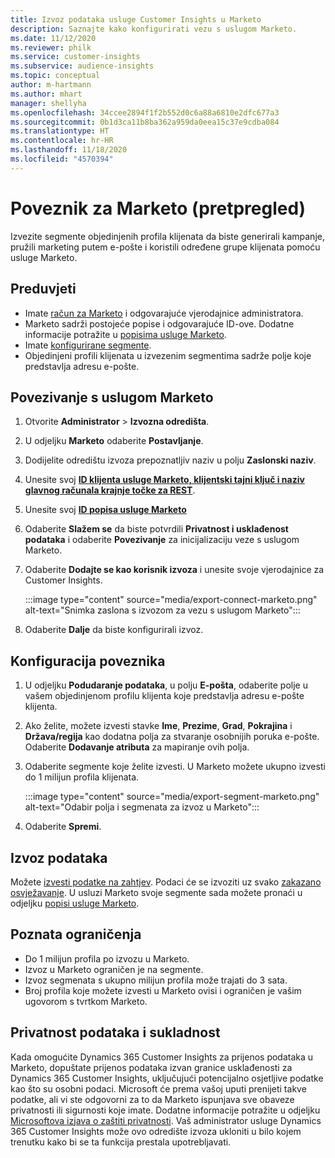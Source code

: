 ```yaml
---
title: Izvoz podataka usluge Customer Insights u Marketo
description: Saznajte kako konfigurirati vezu s uslugom Marketo.
ms.date: 11/12/2020
ms.reviewer: philk
ms.service: customer-insights
ms.subservice: audience-insights
ms.topic: conceptual
author: m-hartmann
ms.author: mhart
manager: shellyha
ms.openlocfilehash: 34ccee2894f1f2b552d0c6a88a6810e2dfc677a3
ms.sourcegitcommit: 0b1d3ca11b8ba362a959da0eea15c37e9cdba084
ms.translationtype: HT
ms.contentlocale: hr-HR
ms.lasthandoff: 11/18/2020
ms.locfileid: "4570394"
---
```

# <a name="connector-for-marketo-preview"></a>Poveznik za Marketo (pretpregled)

Izvezite segmente objedinjenih profila klijenata da biste generirali kampanje, pružili marketing putem e-pošte i koristili određene grupe klijenata pomoću usluge Marketo.

## <a name="prerequisites"></a>Preduvjeti

-   Imate [račun za Marketo](https://login.marketo.com/) i odgovarajuće vjerodajnice administratora.
-   Marketo sadrži postojeće popise i odgovarajuće ID-ove. Dodatne informacije potražite u [popisima usluge Marketo](https://docs.marketo.com/display/public/DOCS/Understanding+Static+Lists).
-   Imate [konfigurirane segmente](segments.md).
-   Objedinjeni profili klijenata u izvezenim segmentima sadrže polje koje predstavlja adresu e-pošte.

## <a name="connect-to-marketo"></a>Povezivanje s uslugom Marketo

1. Otvorite **Administrator** > **Izvozna odredišta**.

1. U odjeljku **Marketo** odaberite **Postavljanje**.

1. Dodijelite odredištu izvoza prepoznatljiv naziv u polju **Zaslonski naziv**.

1. Unesite svoj **[ID klijenta usluge Marketo, klijentski tajni ključ i naziv glavnog računala krajnje točke za REST](https://developers.marketo.com/rest-api/authentication/)**.

1. Unesite svoj **[ID popisa usluge Marketo](https://docs.marketo.com/display/public/DOCS/Understanding+Static+Lists)** 

1. Odaberite **Slažem se** da biste potvrdili **Privatnost i usklađenost podataka** i odaberite **Povezivanje** za inicijalizaciju veze s uslugom Marketo.

1. Odaberite **Dodajte se kao korisnik izvoza** i unesite svoje vjerodajnice za Customer Insights.

   :::image type="content" source="media/export-connect-marketo.png" alt-text="Snimka zaslona s izvozom za vezu s uslugom Marketo":::

1. Odaberite **Dalje** da biste konfigurirali izvoz.

## <a name="configure-the-connector"></a>Konfiguracija poveznika

1. U odjeljku **Podudaranje podataka**, u polju **E-pošta**, odaberite polje u vašem objedinjenom profilu klijenta koje predstavlja adresu e-pošte klijenta. 

1. Ako želite, možete izvesti stavke **Ime**, **Prezime**, **Grad**, **Pokrajina** i **Država/regija** kao dodatna polja za stvaranje osobnijih poruka e-pošte. Odaberite **Dodavanje atributa** za mapiranje ovih polja.

1. Odaberite segmente koje želite izvesti. U Marketo možete ukupno izvesti do 1 milijun profila klijenata.

   :::image type="content" source="media/export-segment-marketo.png" alt-text="Odabir polja i segmenata za izvoz u Marketo":::

1. Odaberite **Spremi**.

## <a name="export-the-data"></a>Izvoz podataka

Možete [izvesti podatke na zahtjev](export-destinations.md). Podaci će se izvoziti uz svako [zakazano osvježavanje](system.md#schedule-tab). U usluzi Marketo svoje segmente sada možete pronaći u odjeljku [popisi usluge Marketo](ttps://docs.marketo.com/display/public/DOCS/Understanding+Static+Lists).

## <a name="known-limitations"></a>Poznata ograničenja

- Do 1 milijun profila po izvozu u Marketo.
- Izvoz u Marketo ograničen je na segmente.
- Izvoz segmenata s ukupno milijun profila može trajati do 3 sata. 
- Broj profila koje možete izvesti u Marketo ovisi i ograničen je vašim ugovorom s tvrtkom Marketo.

## <a name="data-privacy-and-compliance"></a>Privatnost podataka i sukladnost

Kada omogućite Dynamics 365 Customer Insights za prijenos podataka u Marketo, dopuštate prijenos podataka izvan granice usklađenosti za Dynamics 365 Customer Insights, uključujući potencijalno osjetljive podatke kao što su osobni podaci. Microsoft će prema vašoj uputi prenijeti takve podatke, ali vi ste odgovorni za to da Marketo ispunjava sve obaveze privatnosti ili sigurnosti koje imate. Dodatne informacije potražite u odjeljku [Microsoftova izjava o zaštiti privatnosti](https://go.microsoft.com/fwlink/?linkid=396732).
Vaš administrator usluge Dynamics 365 Customer Insights može ovo odredište izvoza ukloniti u bilo kojem trenutku kako bi se ta funkcija prestala upotrebljavati.
